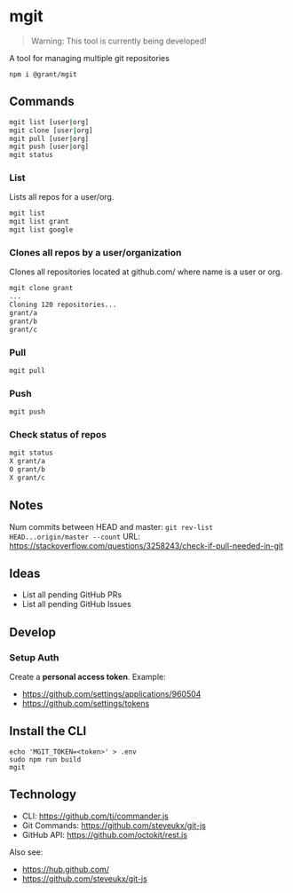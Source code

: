 # mgit

> Warning: This tool is currently being developed!

A tool for managing multiple git repositories

```
npm i @grant/mgit
```

## Commands

```sh
mgit list [user|org]
mgit clone [user|org]
mgit pull [user|org]
mgit push [user|org]
mgit status
```

### List

Lists all repos for a user/org.

```sh
mgit list
mgit list grant
mgit list google
```

### Clones all repos by a user/organization

Clones all repositories located at github.com/<name> where name is a user or org.

```sh
mgit clone grant
...
Cloning 120 repositories...
grant/a
grant/b
grant/c
```

### Pull

```sh
mgit pull
```

### Push

```sh
mgit push
```

### Check status of repos

```sh
mgit status
X grant/a
O grant/b
X grant/c
```

## Notes

Num commits between HEAD and master:
`git rev-list HEAD...origin/master --count`
URL: https://stackoverflow.com/questions/3258243/check-if-pull-needed-in-git

## Ideas

- List all pending GitHub PRs
- List all pending GitHub Issues

## Develop

### Setup Auth

Create a **personal access token**. Example:
- https://github.com/settings/applications/960504
- https://github.com/settings/tokens

## Install the CLI

```
echo 'MGIT_TOKEN=<token>' > .env
sudo npm run build
mgit
```

## Technology

- CLI: https://github.com/tj/commander.js
- Git Commands: https://github.com/steveukx/git-js
- GitHub API: https://github.com/octokit/rest.js

Also see:
- https://hub.github.com/
- https://github.com/steveukx/git-js